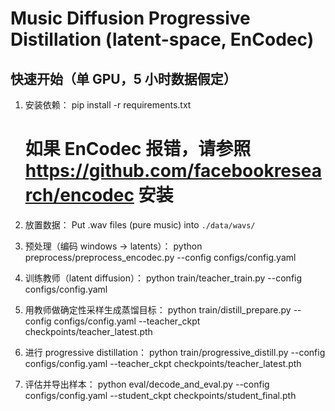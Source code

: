 # Music Diffusion Progressive Distillation (latent-space, EnCodec)

## 快速开始（单 GPU，5 小时数据假定）
1. 安装依赖：
   pip install -r requirements.txt
   # 如果 EnCodec 报错，请参照 https://github.com/facebookresearch/encodec 安装

2. 放置数据：
   Put .wav files (pure music) into `./data/wavs/`

3. 预处理（编码 windows -> latents）：
   python preprocess/preprocess_encodec.py --config configs/config.yaml

4. 训练教师（latent diffusion）：
   python train/teacher_train.py --config configs/config.yaml

5. 用教师做确定性采样生成蒸馏目标：
   python train/distill_prepare.py --config configs/config.yaml --teacher_ckpt checkpoints/teacher_latest.pth

6. 进行 progressive distillation：
   python train/progressive_distill.py --config configs/config.yaml --teacher_ckpt checkpoints/teacher_latest.pth

7. 评估并导出样本：
   python eval/decode_and_eval.py --config configs/config.yaml --student_ckpt checkpoints/student_final.pth

